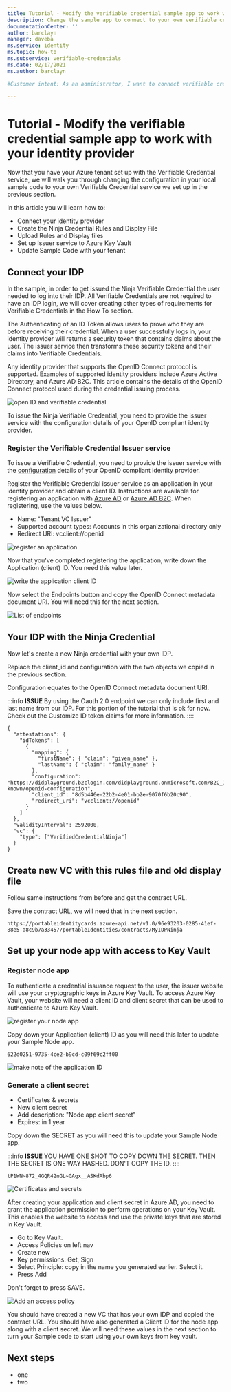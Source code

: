 ```yaml
---
title: Tutorial - Modify the verifiable credential sample app to work with your identity provider
description: Change the sample app to connect to your own verifiable credentials issuer in Azure
documentationCenter: ''
author: barclayn
manager: daveba
ms.service: identity
ms.topic: how-to
ms.subservice: verifiable-credentials
ms.date: 02/17/2021
ms.author: barclayn

#Customer intent: As an administrator, I want to connect verifiable credentials to work with my identity provider

---
```


# Tutorial - Modify the verifiable credential sample app to work with your identity provider

Now that you have your Azure tenant set up with the Verifiable Credential service, we will walk you through changing the configuration in your local sample code to your own Verifiable Credential service we set up in the previous section. 

In this article you will learn how to:

- Connect your identity provider
- Create the Ninja Credential Rules and Display File
- Upload Rules and Display files
- Set up Issuer service to Azure Key Vault
- Update Sample Code with your tenant

## Connect your IDP 

In the sample, in order to get issued the Ninja Verifiable Credential the user needed to log into their IDP. All Verifiable Credentials are not required to have an IDP login, we will cover creating other types of requirements for Verifiable Credentials in the How To section.

The Authenticating of an ID Token allows users to prove who they are before receiving their credential. When a user successfully logs in, your identity provider will returns a security token that contains claims about the user. The issuer service then transforms these security tokens and their claims into Verifiable Credentials.

Any identity provider that supports the OpenID Connect protocol is supported. Examples of supported identity providers include Azure Active Directory, and Azure AD B2C. This article contains the details of the OpenID Connect protocol used during the credential issuing process.

![open ID and verifiable credential](media/tutorial-connect-your-idp-verifiable-credentials/sLqFtc9.png)

To issue the Ninja Verifiable Credential, you need to provide the issuer service with the configuration details of your OpenID compliant identity provider. 

### Register the Verifiable Credential Issuer service 

To issue a Verifiable Credential, you need to provide the issuer service with the [configuration](https://didproject.azurewebsites.net/docs/issuer-openid.html) details of your OpenID compliant identity provider.

Register the Verifiable Credential issuer service as an application in your identity provider and obtain a client ID. Instructions are available for registering an application with [Azure AD](https://docs.microsoft.com/azure/active-directory/develop/quickstart-register-app) or [Azure AD B2C](https://docs.microsoft.com/azure/active-directory-b2c/tutorial-register-applications). When registering, use the values below.

- Name: "Tenant VC Issuer"
- Supported account types: Accounts in this organizational directory only
- Redirect URI: vcclient://openid

![register an application](media/tutorial-connect-your-idp-verifiable-credentials/MUnp9lS.png)

Now that you've completed registering the application, write down the Application (client) ID. You need this value later.

![write the application client ID](media/tutorial-connect-your-idp-verifiable-credentials/aWyalLO.png)

Now select the Endpoints button and copy the OpenID Connect metadata document URI. You will need this for the next section. 

![List of endpoints](media/tutorial-connect-your-idp-verifiable-credentials/aGCw9I7.png)

## Your IDP with the Ninja Credential 

Now let's create a new Ninja credential with your own IDP. 

Replace the client_id and configuration with the two objects we copied in the previous section. 

Configuration equates to the OpenID Connect metadata document URI.

:::info
**ISSUE** By using the Oauth 2.0 endpoint we can only include first and last name from our IDP. For this portion of the tutorial that is ok for now. Check out the Customize ID token claims for more information. 
::::

```json=
{
  "attestations": {
    "idTokens": [
      {
        "mapping": {
          "firstName": { "claim": "given_name" },
          "lastName": { "claim": "family_name" }
        },
        "configuration": "https://didplayground.b2clogin.com/didplayground.onmicrosoft.com/B2C_1_sisu/v2.0/.well-known/openid-configuration",
        "client_id": "8d5b446e-22b2-4e01-bb2e-9070f6b20c90",
        "redirect_uri": "vcclient://openid"
      }
    ]
  },
  "validityInterval": 2592000,
  "vc": {
    "type": ["VerifiedCredentialNinja"]
  }
}
```

## Create new VC with this rules file and old display file

Follow same instructions from before and get the contract URL.

Save the contract URL, we will need that in the next section. 

```
https://portableidentitycards.azure-api.net/v1.0/96e93203-0285-41ef-88e5-a8c9b7a33457/portableIdentities/contracts/MyIDPNinja
```

## Set up your node app with access to Key Vault

### Register node app

To authenticate a credential issuance request to the user, the issuer website will use your cryptographic keys in Azure Key Vault. To access Azure Key Vault, your website will need a client ID and client secret that can be used to authenticate to Azure Key Vault.

![register your node app](media/tutorial-connect-your-idp-verifiable-credentials/cvkOIRk.png)

Copy down your Application (client) ID as you will need this later to update your Sample Node app.

```
622d0251-9735-4ce2-b9cd-c09f69c2ff00
```

![make note of the application ID](media/tutorial-connect-your-idp-verifiable-credentials/JQ6a7lv.png)


### Generate a client secret

- Certificates & secrets
- New client secret
- Add description: "Node app client secret"
- Expires: in 1 year

Copy down the SECRET as you will need this to update your Sample Node app. 

:::info
**ISSUE** YOU HAVE ONE SHOT TO COPY DOWN THE SECRET. THEN THE SECRET IS ONE WAY HASHED. DON'T COPY THE ID.
::::

```
tP1WN~872_4GQR42nGL~GAgx__ASKdAbp6
```

![Certificates and secrets](media/tutorial-connect-your-idp-verifiable-credentials/NFsKid8.png)


After creating your application and client secret in Azure AD, you need to grant the application permission to perform operations on your Key Vault. This enables the website to access and use the private keys that are stored in Key Vault.

- Go to Key Vault.
- Access Policies on left nav
- Create new
- Key permissions: Get, Sign
- Select Principle: copy in the name you generated earlier. Select it.
- Press Add

Don't forget to press SAVE.

![Add an access policy](media/tutorial-connect-your-idp-verifiable-credentials/Si53eL7.png)


You should have created a new VC that has your own IDP and copied the contract URL. You should have also generated a Client ID for the node app along with a client secret. We will need these values in the next section to turn your Sample code to start using your own keys from key vault.

## Next steps

- one
- two

